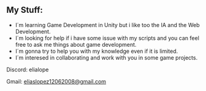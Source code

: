 ## My Stuff:

* I´m learning Game Development in Unity but i like too the IA and the Web Development.
* I´m looking for help if i have some issue with my scripts and you can feel free to ask me things about game development. 
* I´m gonna try to help you with my knowledge even if it is limited. 
* I´m interesed in collaborating and work with you in some game projects.

Discord: elialope

Gmail: eliaslopez12062008@gmail.com
